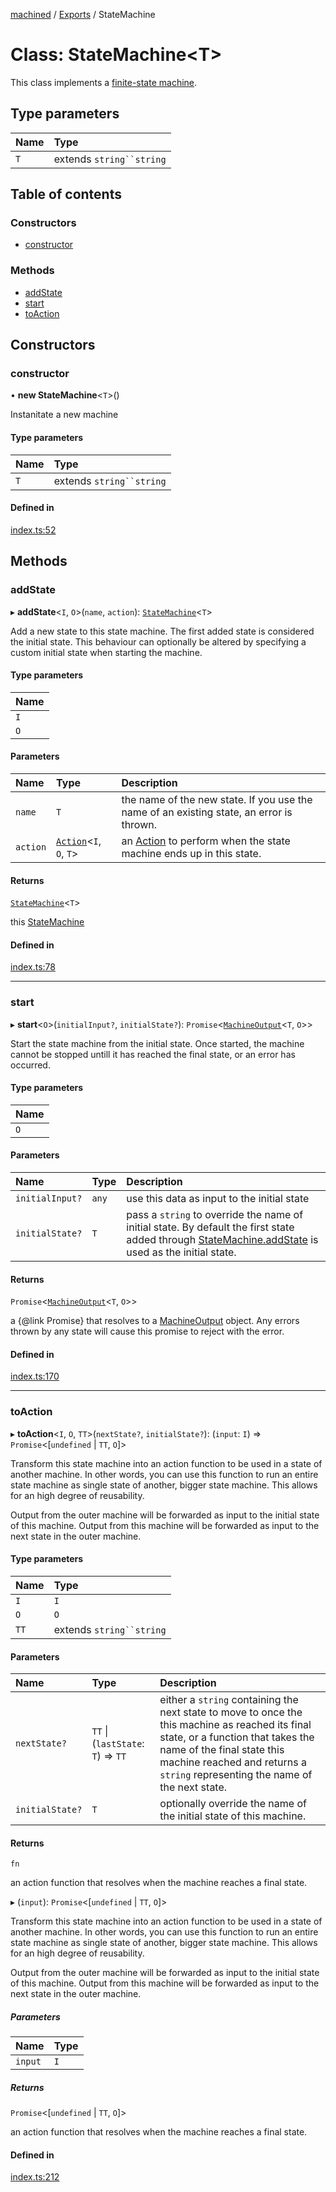 [machined](../README.md) / [Exports](../modules.md) / StateMachine

# Class: StateMachine<T\>

This class implements a [finite-state machine](https://en.wikipedia.org/wiki/Finite-state_machine).

## Type parameters

| Name | Type |
| :------ | :------ |
| `T` | extends `string``string` |

## Table of contents

### Constructors

- [constructor](StateMachine.md#constructor)

### Methods

- [addState](StateMachine.md#addstate)
- [start](StateMachine.md#start)
- [toAction](StateMachine.md#toaction)

## Constructors

### constructor

• **new StateMachine**<`T`\>()

Instanitate a new machine

#### Type parameters

| Name | Type |
| :------ | :------ |
| `T` | extends `string``string` |

#### Defined in

[index.ts:52](https://github.com/ChristianMarchetta/machined/blob/8347c20/src/index.ts#L52)

## Methods

### addState

▸ **addState**<`I`, `O`\>(`name`, `action`): [`StateMachine`](StateMachine.md)<`T`\>

Add a new state to this state machine.
The first added state is considered the initial state. This behaviour can optionally be altered
by specifying a custom initial state when starting the machine.

#### Type parameters

| Name |
| :------ |
| `I` |
| `O` |

#### Parameters

| Name | Type | Description |
| :------ | :------ | :------ |
| `name` | `T` | the name of the new state.              If you use the name of an existing state, an error is thrown. |
| `action` | [`Action`](../modules.md#action)<`I`, `O`, `T`\> | an [Action](../modules.md#action) to perform when the state machine ends up in this state. |

#### Returns

[`StateMachine`](StateMachine.md)<`T`\>

this [StateMachine](StateMachine.md)

#### Defined in

[index.ts:78](https://github.com/ChristianMarchetta/machined/blob/8347c20/src/index.ts#L78)

___

### start

▸ **start**<`O`\>(`initialInput?`, `initialState?`): `Promise`<[`MachineOutput`](../modules.md#machineoutput)<`T`, `O`\>\>

Start the state machine from the initial state.
Once started, the machine cannot be stopped untill it has reached the final state, or an error has occurred.

#### Type parameters

| Name |
| :------ |
| `O` |

#### Parameters

| Name | Type | Description |
| :------ | :------ | :------ |
| `initialInput?` | `any` | use this data as input to the initial state |
| `initialState?` | `T` | pass a `string` to override the name of initial state.  By default the first state added through [StateMachine.addState](StateMachine.md#addstate) is used as the initial state. |

#### Returns

`Promise`<[`MachineOutput`](../modules.md#machineoutput)<`T`, `O`\>\>

a {@link Promise} that resolves to a [MachineOutput](../modules.md#machineoutput) object.
 Any errors thrown by any state will cause this promise to reject with the error.

#### Defined in

[index.ts:170](https://github.com/ChristianMarchetta/machined/blob/8347c20/src/index.ts#L170)

___

### toAction

▸ **toAction**<`I`, `O`, `TT`\>(`nextState?`, `initialState?`): (`input`: `I`) => `Promise`<[`undefined` \| `TT`, `O`]\>

Transform this state machine into an action function to be used in a state of another machine.
In other words, you can use this function to run an entire state machine as single state
of another, bigger state machine.
This allows for an high degree of reusability.

Output from the outer machine will be forwarded as input to the initial state of this machine.
Output from this machine will be forwarded as input to the next state in the outer machine.

#### Type parameters

| Name | Type |
| :------ | :------ |
| `I` | `I` |
| `O` | `O` |
| `TT` | extends `string``string` |

#### Parameters

| Name | Type | Description |
| :------ | :------ | :------ |
| `nextState?` | `TT` \| (`lastState`: `T`) => `TT` | either a `string` containing the next state to move to once the this machine as reached its final state, or a function that takes the name of the final state this machine reached and returns a `string` representing the name of the next state. |
| `initialState?` | `T` | optionally override the name of the initial state of this machine. |

#### Returns

`fn`

an action function that resolves when the machine reaches a final state.

▸ (`input`): `Promise`<[`undefined` \| `TT`, `O`]\>

Transform this state machine into an action function to be used in a state of another machine.
In other words, you can use this function to run an entire state machine as single state
of another, bigger state machine.
This allows for an high degree of reusability.

Output from the outer machine will be forwarded as input to the initial state of this machine.
Output from this machine will be forwarded as input to the next state in the outer machine.

##### Parameters

| Name | Type |
| :------ | :------ |
| `input` | `I` |

##### Returns

`Promise`<[`undefined` \| `TT`, `O`]\>

an action function that resolves when the machine reaches a final state.

#### Defined in

[index.ts:212](https://github.com/ChristianMarchetta/machined/blob/8347c20/src/index.ts#L212)
